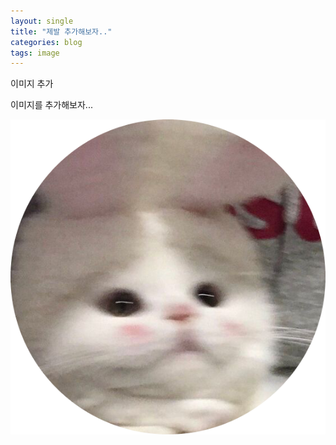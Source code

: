 ```yaml
---
layout: single
title: "제발 추가해보자.."
categories: blog
tags: image
---
```


이미지 추가

이미지를 추가해보자...

![profile](../images/2023-03-25-image/profile-1679711686890-6.png)
